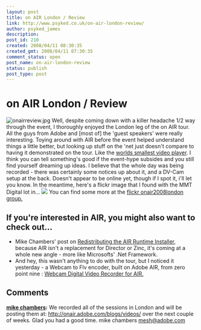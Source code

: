 ```yaml
---
layout: post
title: on AIR London / Review
link: http://www.psyked.co.uk/on-air-london-review/
author: psyked_james
description: 
post_id: 210
created: 2008/04/11 08:30:35
created_gmt: 2008/04/11 07:30:35
comment_status: open
post_name: on-air-london-review
status: publish
post_type: post
---
```


# on AIR London / Review

![onairreview.jpg](http://uploads.psyked.co.uk/2008/04/onairreview.jpg) Well, despite coming down with a killer headache 1/2 way through the event, I thoroughly enjoyed the London leg of the on AIR tour. All the guys from Adobe and [most of] the 'guest speakers' were really interesting. Toying around with AIR before the event helped understand things a little better, but looking up stuff on the 'net just doesn't compare to having it demonstrated on the tour. Like the [worlds smallest video player](http://www.webkitchen.be/2008/03/07/play-video-in-your-dock-with-air/). I think you can tell something's good if the event-hype subsides and you still find yourself dreaming up ideas.  I believe that the whole day was being recorded - there was certainly some notices up about it, and a DV-Cam setup at the back. Doesn't appear to be online yet, though if I spot it, i'll let you know. In the meantime, here's a flickr image that I found with the MMT Digital lot in... ![](/wp-content/uploads/2008/04/2404158741_411bca6e29.jpg) You can find some more at the [flickr onair2008london group.](http://www.flickr.com/photos/tags/onair2008london/)

## If you're interested in AIR, you might also want to check out...

  * Mike Chambers' post on [Redistributing the AIR Runtime Installer](http://www.mikechambers.com/blog/2008/04/07/redistributing-the-adobe-air-runtime-installer/), because AIR isn't a replacement for Director or Zinc, it's coming at a whole new angle - more like Microsofts' .Net Framework.
  * And hey, this wasn't anything to do with the tour, but I noticed it yesterday - a Webcam to Flv encoder, built on Adobe AIR, from zero point nine : [Webcam Digital Video Recorder for AIR. ](http://www.zeropointnine.com/blog/webcam-digital-video-recorder-for-air-updated)

## Comments

**[mike chambers](#304 "2008-04-11 15:49:18"):** We recorded all of the sessions in London and will be posting them at: http://onair.adobe.com/blogs/videos/ over the next couple of weeks. Glad you had a good time. mike chambers mesh@adobe.com

